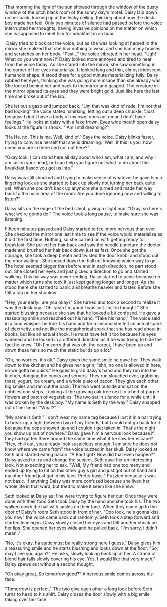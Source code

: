 That morning the light of the sun showed through the window of the dusty window of the pitch black room of the sunny day's motel. Daisy laid down on her back, looking up at the leaky ceiling, thinking about how the desk boy made her feel. Only two minutes of silence had passed before the voice interrupted her thoughts, having invasive opinions on the matter on which she is supposed to meet him for breakfast in an hour.

 Daisy tried to block out the voice, but as she was looking at herself in the mirror she realized that she had nothing to wear, and she had many bruises and scratches on her body. "Psst..." the voice vibrated in her head. "Ugh! What do you want now?!" Daisy looked more annoyed and tired to hear from the voice today. As she stared into the mirror, she saw something in the corner of her eyes materialize. It looked long and thin, almost iridescent humanoid shape. It stood there for a good minute materializing fully. Daisy rubbed her eyes, thinking she was going more insane than she already was. She looked behind her and back to the mirror and gasped. The creature in the mirror opened its eyes and they were bright gold. Just like hers the last time she broke out of the lab.

She let out a gasp and jumped back. "Um that was kind of rude, I'm not that bad looking" the voice stated, smirking, letting out a deep chuckle. "Just because I don't have a body of my own, does not mean I don't have feelings." He looks at daisy with a fake frown. Eyes wide mouth open daisy looks at the figure in shock. " Am I still dreaming?" 

"Ha Ha, no. This is me. Well, kind of." Says the voice. Daisy blinks faster, trying to convince herself that she is dreaming. 'Well, if this is you, how come you are in there and not out here?"

"Okay look, I can stand here all day about who I am, what I am, and why I am just in your head, or I can help you figure out what to do about this breakfast fiasco you got us into." 

Daisy was still shocked and trying to make sense of whatever he gave him a lingering look as she started to back up slowly not turning her back quite yet. When she couldn't back up anymore she turned and made her way back to the main area of the room. Are you done ignoring now and willing to listen?"

Daisy sits on the edge of the bed silent, giving a slight nod. "Okay, so here's what we're gonna do." The voice took a long pause, to make sure she was listening.

Fifteen minutes passed and Daisy started to feel more nervous than ever. She checked the mirror one last time to see if the voice would materialize as it did the first time. Nothing, so she carried on with getting ready for breakfast. She pulled her hair back and saw the needle puncture the doctor made and brushed her hair back down just as fast. Once she got the courage, she took a deep breath and twisted the door knob, and stood out the door waiting.  She looked down the hall not knowing which way to go. The hotel seemed bigger than before and in each direction, no part stood out. She closed her eyes and just picked a direction to go and started walking. This hallway was never-ending. Daisy started to panic because no matter which turns she took it just kept getting longer and longer. As she stood there she started to panic and breathe heavier and faster. Before she felt a tap on her shoulder.

"Hey, your early.. are you okay?" She turned and took a second to realize it was the desk boy. "Oh, yeah I'm good I was just..lost in thought." She started blushing because she saw that he looked a bit confused. He gave a reassuring smile and reached out his hand. "Take his hand," The voice said in a loud whisper. he took his hand and for a second she felt an actual spark of electricity, and not like the metaphorical spark that she has read about in books, but like an actual shock. He must have felt it too because his eyes widened and he looked in a different direction as if he was trying to hide the fact he knew. "Oh I'm sorry that was uh, the carpet, I have been up and down these halls so much the static builds up a lot."

"Oh, no worries, it's ok," Daisy gives the same smile he gave her. They walk down to the kitchen and he gives her a grin, "shh, no one is allowed in here, so we gotta be quick." He goes to grab daisy's hand and they run into the kitchen, dodging the cooks and servers. They run slouched over, grabbing toast, yogurt, ice cream, and a whole plate of bacon. They give each other big smiles and ran out the back. The two went outside and sat on the cobblestone steps. Looking at the growing oak tree next to a bed of purple flowers and patch of vegetables. The two sat in silence for a while until it was broken by the desk boy. "My name is Seth by the way." Daisy snapped out of her head. "What?"

"My name is Seth." I don't wear my name tag because I lost it in a bar trying to break up a fight between two of my friends, but I could not go back for it because the cops showed up and I couldn't get taken in. That's the night you show up out of nowhere." Daisy gave him a nervous look because if they had gotten there around the same time what if he saw her escape? "Hey, chill out, you already look suspicious enough. I am sure he does not know where we came from" the voice buzzed in her skull. Daisy looked at Seth and started eating bacon. "A Bar fight? How did that even happen?" Daisy asked to try and change the subject. Seth gave her an interesting look. Not expecting her to ask. "Well, My friend had one too many and ended up trying to hit on this other guy's girl and just got out of hand and my other friend just got in his face. Pretty basic." Puzzled because it was not basic. If anything Daisy was more confused because she lived her whole life in that ward, but tried to make it seem like she knew.

Seth looked at Daisy as if he were trying to figure her out. Once they were done with their food Seth took Daisy by the hand and she took his. The two walked down the hall with smiles on their face. When they came up to the door of Daisy's room Seth stood in front of her. "Ooo look, he's gonna kiss you now" the voice came back out randomly. Seth took a step forward and started leaning in. Daisy slowly closed her eyes and felt another shock on her lips. She opened her eyes wide and he pulled back. "I'm sorry, I didn't mean.."

"No, it's okay, ha static must be really strong here I guess." Daisy gives him a reassuring smile and he starts blushing and looks down at the floor. "So, may I see you again?" He asks, slowly looking back up at her. A strand of blond hair falls slowly covering his eye. Yes, I would like that very much," Daisy spews out without a second thought.

"Oh okay great, So tomorrow good?" A nervous smile comes across his face.

 "Tomorrow is perfect." The two give each other a long look before Seth turns to head to his shift. Daisy closes the door slowly with a big smile taking over her face.